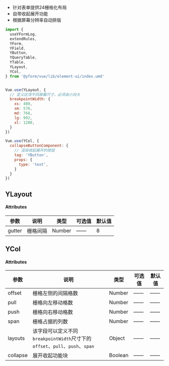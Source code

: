 
* 针对表单提供24栅格化布局
* 自带收起展开功能
* 根据屏幕分辨率自动排版

```js
import {
  useYFormLog,
  extendRules,
  YForm,
  YField,
  YButton,
  YQueryTable,
  YTable,
  YLayout,
  YCol,
} from '@yform/vue/lib/element-ui/index.umd'


Vue.use(YLayout, {
  // 定义区块不同屏幕尺寸，必须由小向大
  breakpointWidth: {
    xs: 480,
    sm: 576,
    md: 768,
    lg: 992,
    xl: 1200,
  }
})

Vue.use(YCol, {
  collapseButtonComponent: {
    // 渲染收起展开的按钮
    tag: 'YButton',
    props: {
      type: 'text',
    }
  }
})

```

## YLayout

#### Attributes

| 参数 | 说明 | 类型       | 可选值      |  默认值  |
| ---- | ---- | --------- | ---------- | ------- |
| gutter | 	栅格间隔  | Number  | —— | 8 | 

## YCol

#### Attributes

| 参数 | 说明 | 类型       | 可选值      |  默认值  |
| ---- | ---- | --------- | ---------- | ------- |
| offset | 栅格左侧的间隔格数  | Number  | —— | —— |     
| pull | 栅格向左移动格数  | Number  | —— | —— |     
| push | 栅格向右移动格数 | Number  | —— | —— |     
| span | 栅格占据的列数  | Number  | —— | —— |     
| layouts | 该字段可以定义不同`breakpointWidth`尺寸下的 `offset`、`pull`、`push`、`span` | Object  | —— | —— |
| collapse | 展开收起功能块  | Boolean  | —— | —— |     
